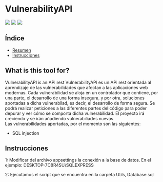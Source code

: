 # VulnerabilityAPI
<div align="left">
  <img src="https://img.shields.io/badge/Framework-.NET%206-blue">
  <img src="https://img.shields.io/badge/Database-SQL%20Server-green">
  <img src="https://img.shields.io/badge/Release-december%202022-black">
</div>  
  
  
## Índice
- [Resumen](#resumen)
- [Instrucciones](#instrucciones)

## What is this tool for?
VulnerabilityAPI is an API rest 
VulnerabilityAPI es un API rest orientada al aprendizaje de las vulnerabilidades que afectan a las aplicaciones web modernas. Cada vulnerabilidad se aloja en un controlador que contiene, por una parte, el desarrollo de una forma insegura, y por otra, soluciones aportadas a dicha vulnerabilad, es decir, el desarrollo de forma segura. Se podrá realizar peticiones a las diferentes partes del código para poder depurar y ver cómo se comporta dicha vulnerabilidad. El proyecto irá creciendo y se irán añadiendo vulnerabiliades nuevas.</br>
Las vulnerabilidades aportadas, por el momento son las siguientes:</br>
- SQL injection

## Instrucciones
1: Modificar del archivo appsettings la conexión a la base de datos. En el ejemplo: DESKTOP-7C8R4SU\\SQLEXPRESS

2: Ejecutamos el script que se encuentra en la carpeta Utils, Database.sql

